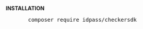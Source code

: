 <div>
    <strong>INSTALLATION</strong>
</div>

<p>
   <pre>
       composer require idpass/checkersdk
   </pre>
</p>